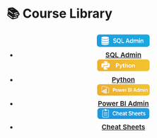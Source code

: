 # 📚 Course Library

<div class="grid cards" markdown>

- <a href="courses/sql-admin/index.md">
    <img src="assets/logos/sql-admin.png"
         alt="SQL Admin"
         style="width:120px;display:block;margin:0 auto 0.5rem;" />
    <span style="display:block;text-align:center;font-size:0.95rem;font-weight:600;">
      SQL Admin
    </span>
  </a>

- <a href="courses/python/index.md">
    <img src="assets/logos/python.png"
         alt="Python"
         style="width:120px;display:block;margin:0 auto 0.5rem;" />
    <span style="display:block;text-align:center;font-size:0.95rem;font-weight:600;">
      Python
    </span>
  </a>

- <a href="courses/power-bi-admin/powerbi-service-cheatsheet.html">
    <img src="assets/logos/powerbi.png"
         alt="Power BI Admin"
         style="width:120px;display:block;margin:0 auto 0.5rem;" />
    <span style="display:block;text-align:center;font-size:0.95rem;font-weight:600;">
      Power BI Admin
    </span>
  </a>

- <a href="cheat-sheets/index.md">
    <img src="assets/logos/cheat-sheet.png"
         alt="Cheat Sheets"
         style="width:120px;display:block;margin:0 auto 0.5rem;" />
    <span style="display:block;text-align:center;font-size:0.95rem;font-weight:600;">
      Cheat Sheets
    </span>
  </a>

</div>
